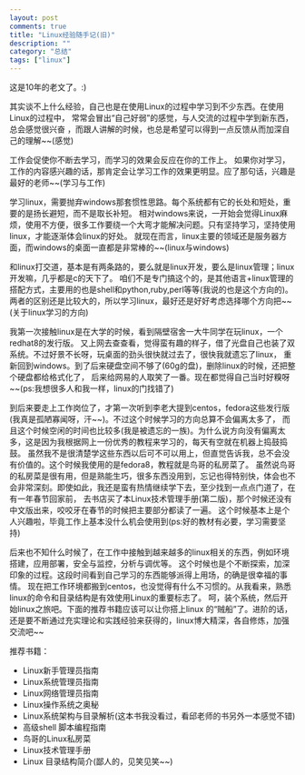 ```yaml
---
layout: post
comments: true
title: "Linux经验随手记(旧)"
description: ""
category: "总结"
tags: ["linux"]
---
```


这是10年的老文了。:)

其实谈不上什么经验，自己也是在使用Linux的过程中学习到不少东西。在使用Linux的过程中，
常常会冒出“自己好弱”的感觉，与人交流的过程中学到新东西，总会感觉很兴奋
，而跟人讲解的时候，也总是希望可以得到一点反馈从而加深自己的理解~~(感觉)

工作会促使你不断去学习，而学习的效果会反应在你的工作上。
如果你对学习，工作的内容感兴趣的话，那肯定会让学习工作的效果更明显。应了那句话，兴趣是最好的老师~~(学习与工作)

学习linux，需要抛弃windows那套惯性思路。每个系统都有它的长处和短处，重要的是扬长避短，而不是取长补短。
相对windows来说，一开始会觉得Linux麻烦，使用不方便，很多工作要绕一个大弯才能解决问题。只有坚持学习，坚持使用linux，才能逐渐体会linux的好处。
就现在而言，linux主要的领域还是服务器方面，而windows的桌面一直都是非常棒的~~(linux与windows)

和linux打交道，基本是有两条路的，要么就是linux开发，要么是linux管理；linux开发嘛，几乎都是c的天下了。
咱们不是专门搞这个的，是其他语言+linux管理的搭配方式，主要用的也是shell和python,ruby,perl等等(我说的也是这个方向的)。
两者的区别还是比较大的，所以学习linux，最好还是好好考虑选择哪个方向把~~(关于linux学习的方向)

我第一次接触linux是在大学的时候，看到隔壁宿舍一大牛同学在玩linux，一个redhat8的发行版。
又上网去查查看，觉得蛮有趣的样子，借了光盘自己也装了双系统。不过好景不长呀，玩桌面的劲头很快就过去了，很快我就遗忘了linux，
重新回到windows。到了后来硬盘空间不够了(60g的盘)，删除linux的时候，还把整个硬盘都给格式化了，
后来给网易的人取笑了一番。现在都觉得自己当时好糗呀~~(ps:我想很多人和我一样，linux的门找错了)

到后来要走上工作岗位了，才第一次听到李老大提到centos，fedora这些发行版(我真是孤陋寡闻呀，汗~~)。不过这个时候学习的方向总算不会偏离太多了，
而且这个时候空闲的时间也比较多(我是被遗忘的一族)。为什么说方向没有偏离太多，这是因为我根据网上一份优秀的教程来学习的，每天有空就在机器上捣鼓捣鼓。
虽然我不是很清楚学这些东西以后可不可以用上，但直觉告诉我，总不会没有价值的。这个时候我使用的是fedora8，教程就是鸟哥的私房菜了。
虽然说鸟哥的私房菜是很有用，但是熟能生巧，很多东西没用到，忘记也得特别快，体会也不会非常深刻。即使如此，我还是蛮有热情继续学下去，至少找到一点点门道了，在有一年春节回家前，
去书店买了本Linux技术管理手册(第二版)，那个时候还没有中文版出来，咬咬牙在春节的时候把主要部分都读了一遍。
这个时候基本上是个人兴趣啦，毕竟工作上基本没什么机会使用到(ps:好的教材有必要，学习需要坚持)

后来也不知什么时候了，在工作中接触到越来越多的linux相关的东西，例如环境搭建，应用部署，安全与监控，分析与调优等。
这个时候也是个不断探索，加深印象的过程。这段时间看到自己学习的东西能够派得上用场，的确是很幸福的事情。
现在把工作环境都搬到centos，也没觉得有什么不习惯的。从我看来，熟悉linux的命令和目录结构是有效使用Linux的重要标志了。
呵，装个系统，然后开始linux之旅吧。下面的推荐书籍应该可以让你搭上linux 的“贼船”了。进阶的话，还是要不断通过充实理论和实践经验来获得的，linux博大精深，各自修炼，加强交流吧~~

推荐书籍：
* Linux新手管理员指南
* Linux系统管理员指南
* Linux网络管理员指南
* Linux操作系统之奥秘
* Linux系统架构与目录解析(这本书我没看过，看邱老师的书另外一本感觉不错)
* 高级shell 脚本编程指南
* 鸟哥的Linux私房菜
* Linux技术管理手册
* Linux 目录结构简介(鄙人的，见笑见笑~~)


